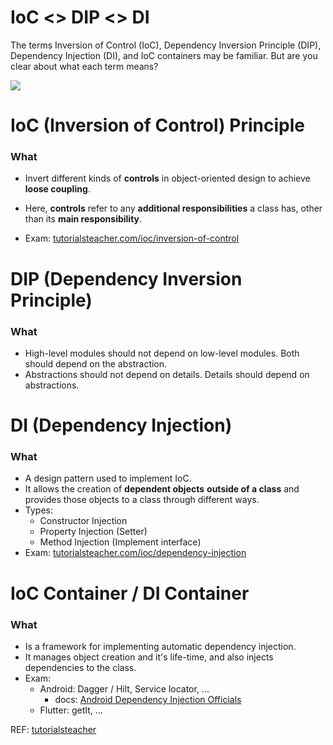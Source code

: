# IoC <> DIP <> DI

The terms Inversion of Control (IoC), Dependency Inversion Principle (DIP), Dependency Injection (DI), and IoC containers may be familiar. But are you clear about what each term means?

![](https://www.tutorialsteacher.com/Content/images/ioc/principles-and-patterns.png)

# IoC (Inversion of Control) Principle

### What

- Invert different kinds of **controls** in object-oriented design to achieve **loose coupling**.
- Here, **controls** refer to any **additional responsibilities** a class has, other than its **main responsibility**.

- Exam: [tutorialsteacher.com/ioc/inversion-of-control](https://www.tutorialsteacher.com/ioc/inversion-of-control)

# DIP (Dependency Inversion Principle)

### What
- High-level modules should not depend on low-level modules. Both should depend on the abstraction.
- Abstractions should not depend on details. Details should depend on abstractions.

# DI (Dependency Injection)

### What
- A design pattern used to implement IoC.
- It allows the creation of **dependent objects** **outside of a class** and provides those objects to a class through different ways.
- Types:
  - Constructor Injection 
  - Property Injection (Setter)
  - Method Injection (Implement interface)
- Exam: [tutorialsteacher.com/ioc/dependency-injection](https://www.tutorialsteacher.com/ioc/dependency-injection)

# IoC Container / DI Container

### What
- Is a framework for implementing automatic dependency injection.
- It manages object creation and it's life-time, and also injects dependencies to the class.
- Exam: 
  - Android: Dagger / Hilt, Service locator, ...
    - docs: [Android Dependency Injection Officials](https://developer.android.com/training/dependency-injection)
  - Flutter: getIt, ...

REF: [tutorialsteacher](tutorialsteacher.com/ioc/inversion-of-control)
